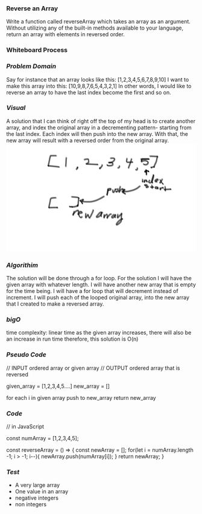 ### Reverse an Array ###

Write a function called reverseArray which takes an array as an argument. Without utilizing any of the built-in methods available to your language, return an array with elements in reversed order.

### Whiteboard Process ### 

### _Problem Domain_  ###
Say for instance that an array looks like this: [1,2,3,4,5,6,7,8,9,10] 
I want to make this array into this: [10,9,8,7,6,5,4,3,2,1] 
In other words, I would like to reverse an array to have the last index become the first and so on. 

### _Visual_ ### 
A solution that I can think of right off the top of my head is to create another array, and index the original array in a decrementing pattern-  starting from the last index. Each index will then push into the new array. With that, the new array will result with a reversed order from the original array. 
![whiteboarding](./ReversedArray.png)


### _Algorithim_ ###
The solution will be done through a for loop. For the solution I will have the given array with whatever length. I will have another new array that is empty for the time being. I will have a for loop that will decrement instead of increment. I will push each of the looped original array, into the new array that I created to make a reversed array. 

### _bigO_ ###
time complexity: linear time 
    as the given array increases, there will also be an increase in run time
    therefore, this solution is O(n) 

### _Pseudo Code_ ###
// INPUT ordered array or given array 
// OUTPUT ordered array that is reversed 

given_array = [1,2,3,4,5....]
new_array = []

for each i in given array 
push to new_array 
return new_array 

### _Code_ ###
// in JavaScript 

const numArray = [1,2,3,4,5]; 

const reverseArray = () => {
    const newArray = []; 
    for(let i = numArray.length -1; i > -1; i--){
        newArray.push(numArray[i]);
    }
    return newArray; 
}

### _Test_ ###  
- A very large array 
- One value in an array 
- negative integers 
- non integers 



